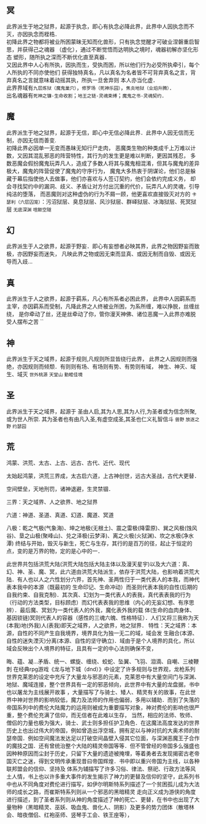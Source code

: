 冥
---------
此界派生于地之狱界，起源于执念，即心有执念必降此界，此界中人因执念而不灭，亦因执念而桎梏．  
初降此界之物都将被业所困蒙昧无知而化兽形，只有执念觉醒才可破业涅磐重启智思，并获得己之魂器
（虚化），通过不断觉悟而达明执之境时，魂器初解亦坚化形态
塑形，随所执之深而不断优化直至真器．  
又因此界中人心有所执，因执而生，受执而困，所以他们行为必受所执牵引，每个人所执的不同亦使他们
获得独特真名，凡以真名为名者皆不可背弃真名之言，背弃真名之言就意味着动摇其执，所执一旦舍弃则
本人亦当化虚．  
此界界域有`九层炼狱（魔鬼巢穴）`，`修罗场（死神乐园）`，`焦炎地狱（业焰升腾）`．  
出名魂器有`死神之镰-生命收割`；`地王之链-灵魂束缚`；`魔鬼之书-灵魂契约`．

魔
---------
此界派生于地之狱界，起源于无信，即心中无信必降此界．此界中人因无信而无制，亦因无信而善变.  
初降此界必因单一无变而愚昧无知行尸走肉，
恶魔类生物的种类成千上万难以计数，又因其混乱邪恶的阵营特性，其行为的发生更是难以判断，更因其残忍，
多数恶魔会假扮魔鬼玩弄凡人，造成了多数人将其与魔鬼相混淆，但其与魔鬼的差异极大，魔鬼的阵营促使了魔鬼的守序行为，
魔鬼大多热衷于阴谋论，他们总是躲藏于幕后指使他人去做事，他们亦喜欢与人签订契约，他们会依约完成义务，
却会寻找契约中的漏洞、歧义、矛盾让对方付出沉重的代价，玩弄凡人的灵魂，引导纯洁的堕落，
而恶魔则对这种虚伪的行为不屑一顾，他更喜欢直接毁灭对方的
`卡瑟利（六层囚笼）`：污沼狱层、臭息狱层、风沙狱层、群峄狱层、冰海狱层、死冥狱层 
`无底深渊`
`喧颠空隧` 

幻
---------
此界派生于人之欲界，起源于野妄．即心有妄想者必映其界，此界之物因野妄而致极，亦因野妄而迷失，
凡映此界之物或因无束而显真、或因无制而自毁、或因无导而入歧…

真
---------
此界派生于人之欲界，起源于羁系，凡心有所系者必困此界，
此界中人因羁系而主宰，亦因羁系而受制，凡降此界之人终被业所困，为系所缠，难以挣脱，丝缠丝绕，
是你牵动了丝，还是丝牵动了你，管你漫天神佛、诸位恶魔一入此界亦难脱受人摆布之苦
``

神 
---------
此界派生于天之域界，起源于规则,凡规则所显皆绕行此界，
此界之人因规则而强绝，亦因规则而倾颓．有则则有场、有场则有势、有势则有域，
神生、神灭、域生、域灭
`世外桃源`
`天堂山`
`勤睦佳境`

圣
---------
此界派生于天之域界，起源于
圣由人启,其为人思,其为人行,为圣者或为信念所聚,或为世人所崇.
其为圣者也有由凡入圣,有虚空成圣,其圣也仁义礼智信斗
`兽野`
`放逐之野`
`约瑟园`

荒
---------
鸿蒙、洪荒、太古、上古、远古、古代、近代、现代

太始起鸿蒙，洪荒三界成，太古启六道，上古神创世，远古大圣战，古代大更替． 

空间壁垒，天地刑罚，诸神退避，生灵禁锢． 

三界：天之域界、人之欲界、地之狱界

六道：神道、圣道、真道、幻道、魔道、冥道

八极：乾之气极(气象海)、坤之地极(无根土)、震之雷极(降雷原)、巽之风极(蚀风谷)、垦之山极(聚峰山)、兑之泽极(云梦泽)、离之火极(火狱渊)、坎之水极(净水潭)
终结与开始，毁灭与新生，死亡与生存，其行的是百万的径，起止于恒定的点，变的是万界的物，定的是心中的一．

此世界共包括洪荒大陆(洪荒大陆包括大陆主体以及漫天星宇)以及大六道：真、幻、神、圣、魔、冥，此六道由洪荒大陆派生，依存于洪荒大陆，也影响着洪荒大陆．有人也以人之六性划分六界，首先神、圣两性归于一类代表人的本我，而神代表本我中的本源（既最初的
生命印记、生命冲动）而圣则代表本我的自性(后期的自我约束、自我克制)．其次真、幻划为一类代表人的表我，真代表表我的行为（行动的方法类型，目标顾虑）而幻代表表我的思维（内心的无妄幻想、有序思辨）．最后魔、冥划为一类代表人的外我，魔化表外我的载
体(生命的血肉身体、基因锁链)冥则代表人的容器（感性的三魂六魄、性格特征）．人们又将三我称为天(本我)地(外我)人(表我)即天之域界，人之欲界，地之狱界． 特性：天之域界：本源，自性的不同产生自我境界，境界具化为独一无二的域，域会发
生融合(本源、自性的迷失湮灭)分离(本源、自性的坚守确立)．域由于是个人境界的具化，所以域会反映出个人境界的特征，且具有一定的中心法则确保不变，



晦、蕴、凝…矛盾、统一、螺旋、缠绕、蛟蛇、坠翼、飞羽、泪滴、自嘲、三棱鞭刺
在经典rpg游戏《龙与地下城（dnd）》中设定了许多规则与世界观，龙枪系列世界克莱恩的设定中充斥了大量龙与邪恶的元素，克莱恩中有大量空间门与深渊、地狱、魔域连接，整个世界具有一定的邪恶倾向，此世界中有大量的龙盘据，书中也以屠龙为主线展开故事
，大量描写了与骑士、矮人、精灵有关的故事，在此世界中神对世界的影响较低，魔力及法师的作用也偏弱，多用以辅助．而到了失落的帝国系列中的费伦大陆魔力的运用则被成为重要描写对象，神对费伦的影响也很严重，整个费伦充满了信仰，而无信者在此难以生存，
当然，相应的法师、牧师、僧侣的力量也极为强大，骑士、武士则多担任护卫角色．在这魔法高度发达的世界历史上也出过伟大的帝国，例如曾造出浮空城，拥有足以与神对抗的大奥术师的耐瑟帝国．例如空间魔法发达足以打破空间晶壁入侵其它位面，与深渊恶魔王子合作
的魔技之国．还有曾统治整个大陆的精灵帝国等等．但不管曾经的帝国多么强盛也因种种原因而尘封于历史，只留下大量的遗迹被掩埋，等着勇者去发现揭密古老帝国灭亡之迷，得到文明传承重现昔曰帝国辉煌．书中即以重兴帝国为主线，以各种联邦盟会的信仰、坚持及
体系为辅描写了许多习俗、律法、祭祀、行政方法等风土人情，书上也以许多重大事件的发生揭示了神力的更替及信仰的坚守，此系列书中也从不同角度对费伦进行描写，如伊尔明斯特系列描述了一个贫困孤儿成为大法师的成长之路，而崔斯特系列则从一个邪恶的黑暗精灵
走向正义成为游侠的角度进行描述，到了圣者系列则从神的角度描述了神的死亡、更替，在书中也出现了大量物种（黑暗精灵、巫妖、吸血鬼、兽化人、阴影）及更多的势力团体（散塔林会、暗夜僧侣、红袍巫师、竖琴手工会、铁王座等），


